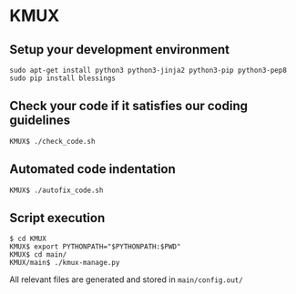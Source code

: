 # KMUX

## Setup your development environment

```
sudo apt-get install python3 python3-jinja2 python3-pip python3-pep8
sudo pip install blessings
```

## Check your code if it satisfies our coding guidelines

```
KMUX$ ./check_code.sh
```

## Automated code indentation

```
KMUX$ ./autofix_code.sh
```

## Script execution

```
$ cd KMUX
KMUX$ export PYTHONPATH="$PYTHONPATH:$PWD"
KMUX$ cd main/
KMUX/main$ ./kmux-manage.py
```

All relevant files are generated and stored in ``main/config.out/``
